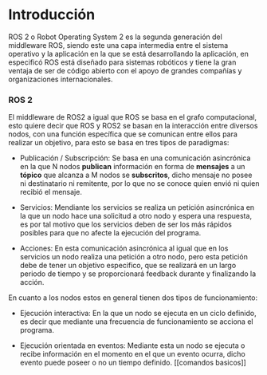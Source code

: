 # Introducción

ROS 2 o Robot Operating System 2 es la segunda generación del middleware ROS, siendo este una capa intermedia entre el sistema operativo y la aplicación en la que se está desarrollando la aplicación, en especificó ROS está diseñado para sistemas robóticos y tiene la gran ventaja de ser de código abierto con el apoyo de grandes compañías y organizaciones internacionales.

### ROS 2

El middleware de ROS2 a igual que ROS se basa en el grafo computacional, esto quiere decir que ROS y ROS2 se basan en la interacción entre diversos nodos, con una función específica que se comunican entre ellos para realizar un objetivo, para esto se basa en tres tipos de paradigmas: 

- Publicación / Subscripción: Se basa en una comunicación asincrónica en la que N nodos **publican** información en forma de **mensajes** a un **tópico** que alcanza a M nodos se **subscritos**, dicho mensaje no posee ni destinatario ni remitente, por lo que no se conoce quien envió ni quien recibió el mensaje.

- Servicios: Mendiante los servicios se realiza un petición asincrónica en la que un nodo hace una solicitud a otro nodo y espera una respuesta, es por tal motivo que los servicios deben de ser los más rápidos posibles para que no afecte la ejecución del programa.

- Acciones: En esta comunicación asincrónica al igual que en los servicios un nodo realiza una petición a otro nodo, pero esta petición debe de tener un objetivo especifico, que se realizará en un largo periodo de tiempo y se proporcionará feedback durante y finalizando la acción.

En cuanto a los nodos estos en general tienen dos tipos de funcionamiento:

- Ejecución interactiva:  En la que un nodo se ejecuta en un ciclo definido, es decir que mediante una frecuencia de funcionamiento se acciona el programa.

- Ejecución orientada en eventos: Mediante esta un nodo se ejecuta o recibe información en el momento en el que un evento ocurra, dicho evento puede poseer o no un tiempo definido.
[[comandos basicos]]
